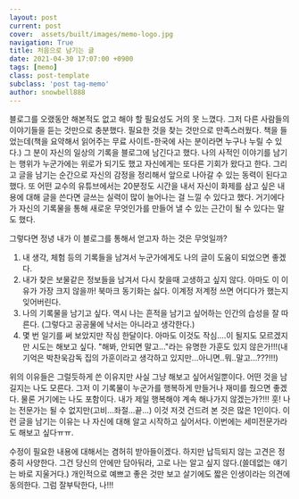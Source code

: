 ```yaml
---
layout: post
current: post
cover:  assets/built/images/memo-logo.jpg
navigation: True
title: 처음으로 남기는 글
date: 2021-04-30 17:07:00 +0900
tags: [memo]
class: post-template
subclass: 'post tag-memo'
author: snowbell888
---
```


블로그를 오랬동안 해본적도 없고 해야 할 필요성도 거의 못 느꼈다. 
그저 다른 사람들의 이야기들을 듣는 것만으로 충분했다. 
필요한 것을 찾는 것만으로 만족스러웠다.
책을 들었는데(책을 요약해서 읽어주는 무료 사이트-한국에 사는 분이라면 누구나 누릴 수 있다.) 그 분이 자신의 일상의 기록을 블로그에 남긴다고 했다. 
 나의 사적인 이야기를 남기는 행위가 누군가에는 위로가 되기도 했고 자신에게는 또다른 기회가 왔다고 한다.
그리고 글을 남기는 순간으로 자신의 감정을 정리해서 앞으로 나아갈 수 있는 동력이 된다고 했다.
또 어떤 교수의 유튜브에서는 20분정도 시간을 내서 자신이 화제를 삼고 싶은 내용에 대해 글을 쓴다면 글쓰는 실력이 많이 늘어나는 걸 느낄 수 있다고 했다.
거기에다가 자신의 기록물을 통해 새로운 무엇인가를 만들어 낼 수 있는 근간이 될 수 있다는 말도 했다.
  
  그렇다면 정녕 내가 이 블로그를 통해서 얻고자 하는 것은 무엇일까?

   1. 내 생각, 체험 등의 기록들을 남겨서 누군가에게도 나의 글이 도움이 되었으면 좋겠다.
   2. 내가 찾은 보물같은 정보들을 남겨서 다시 찾을때 고생하고 싶지 않다. 아마도 이 이유가 가장 크지 않을까! 북마크 동기화는 싫다. 이계정 저계정 쓰면 어디다가 했는지 잊어버린다.
   3. 나의 기록물을 남기고 싶다. 역시 나는 흔적을 남기고 싶어하는 인간의 습성을 잘 따른다. (그렇다고 공공물에 낙서는 아니라고 생각한다.)
   4. 몇 번 일기를 써 보았지만 작심 한달이다. 아마도 이것도 작심....이 될지도 모르겠지만 시도는 해보고 싶다. "해봐, 안되면 말고..."라는 유명한 가훈도 있지 않은가!!!(내 기억은 박찬욱감독 집의 가훈이라고 생각하고 있지만...아니면..뭐..말고...???!!!)

 위의 이유들은 그럴듯하게 쓴 이유지만 사실 그냥 해보고 싶어서일뿐이다. 어떤 것을 남길지는 나도 모른다. 그저 이 기록물이 누군가를 행복하게 만들거나 재미를 줬으면 좋겠다. 물론 거기에는 나도 포함이다. 내가 제일 행복해야 계속 해나가지 않겠는가?!!! 훗! 나는 전문가는 될 수 없지만(고비...좌절...끝...) 이것 저것 건드려 본 것은 많은 1인이다. 이런 글을 남기는 이유는 나 자신에 대해 알고 시작하고 싶어서다. 이번에는 세미전문가라도 해보고 싶다ㅠㅠ.

 수정이 필요한 내용에 대해서는 겸허히 받아들이겠다. 하지만 납득되지 않는 고견은 정중히 사양한다. 그건 당신의 안에만 담아둬라, 고로 나는 알고 싶지 않다.(쓸데없는 얘기는 바로 지울거다.) 개인적으로 예쁘고 좋은 것만 보고 살기에도 짧은 인생이라는 의견에 동의한다. 그럼 잘부탁한다, 나!!!

